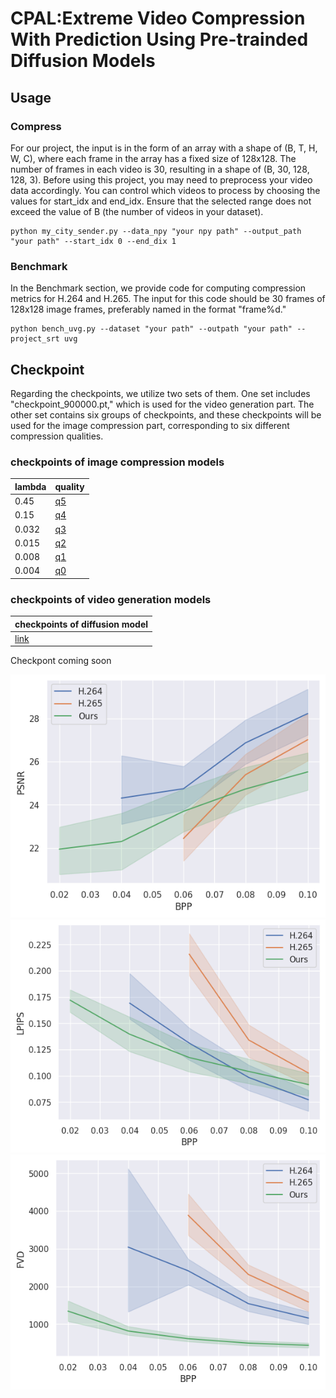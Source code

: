 # CPAL:Extreme Video Compression With Prediction Using Pre-trainded Diffusion Models 
## Usage
### Compress
For our project, the input is in the form of an array with a shape of (B, T, H, W, C), where each frame in the array has a fixed size of 128x128. The number of frames in each video is 30, resulting in a shape of (B, 30, 128, 128, 3). Before using this project, you may need to preprocess your video data accordingly.
You can control which videos to process by choosing the values for start_idx and end_idx. Ensure that the selected range does not exceed the value of B (the number of videos in your dataset).
```
python my_city_sender.py --data_npy "your npy path" --output_path "your path" --start_idx 0 --end_dix 1 
```
### Benchmark
In the Benchmark section, we provide code for computing compression metrics for H.264 and H.265. The input for this code should be 30 frames of 128x128 image frames, preferably named in the format "frame%d."
```
python bench_uvg.py --dataset "your path" --outpath "your path" --project_srt uvg
```
## Checkpoint

Regarding the checkpoints, we utilize two sets of them. One set includes "checkpoint_900000.pt," which is used for the video generation part. The other set contains six groups of checkpoints, and these checkpoints will be used for the image compression part, corresponding to six different compression qualities.

### checkpoints of image compression models

| lambda | quality | 
| ------- | ------- | 
| 0.45  | [q5](https://drive.google.com/file/d/1uuKQJiozcBfgGMJ8CfM6lrXOZWv6RUDN/view?usp=sharing)  | 
| 0.15  | [q4](https://drive.google.com/file/d/1s544Uxv0gBY3WvKBcGNb3Fb22zfmd9PL/view?usp=sharing) | 
|0.032  |[q3](https://drive.google.com/file/d/1Moody9IR8CuAGwLCZ_ZMTfZXT0ehQhqc/view?usp=sharing)  | 
| 0.015  |[q2](https://drive.google.com/file/d/1MWlYAmpHbWlGtG7MBBTPEew800grY5yC/view?usp=sharing) | 
|0.008 | [q1](https://drive.google.com/file/d/1VNE7rx-rBFLnNFkz56Zc-cPr6xrBBJdL/view?usp=sharing) | 
| 0.004 | [q0](https://drive.google.com/file/d/1YGVJ9bpeEq0xfqka2xkaMzhDkeYFJi6q/view?usp=sharing) | 

### checkpoints of video generation models
 |checkpoints of diffusion model | 
| ------- | 
 | [link](https://drive.google.com/drive/u/0/folders/15pDq2ziTv3n5SlrGhGM0GVqwIZXgebyD)  | 




Checkpont coming soon


![PSNR](PSNR_24.png)
![LPIPS](LPIPS_24.png)
![FVD](FVD_24.png)

